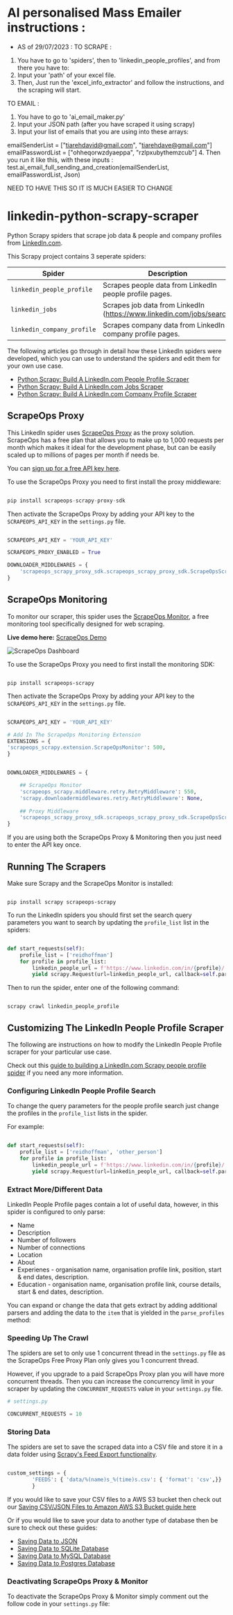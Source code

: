 # AI personalised Mass Emailer instructions : 
- AS of 29/07/2023 : 
TO SCRAPE : 
1. You have to go to 'spiders', then to 'linkedin_people_profiles', and from there you have to: 
2. Input your 'path' of your excel file.
3. Then, Just run the 'excel_info_extractor' and follow the instructions, and the scraping will start. 


TO EMAIL : 
1. You have to go to 'ai_email_maker.py'
2. Input your JSON path (after you have scraped it using scrapy)
3. Input your list of emails that you are using into these arrays: 

emailSenderList = ["tiarehdavid@gmail.com", "tiarehdave@gmail.com"] 
emailPasswordList = ["ohheqorwzdyaeppa", "rzlpxubythemzcub"]
4. Then you run it like this, with these inputs : test.ai_email_full_sending_and_creation(emailSenderList, emailPasswordList, Json)


NEED TO HAVE THIS SO IT IS MUCH EASIER TO CHANGE 


# linkedin-python-scrapy-scraper
Python Scrapy spiders that scrape job data & people and company profiles from [LinkedIn.com](https://www.linkedin.com/). 

This Scrapy project contains 3 seperate spiders:

| Spider  |      Description      |
|----------|-------------|
| `linkedin_people_profile` |  Scrapes people data from LinkedIn people profile pages. | 
| `linkedin_jobs` |  Scrapes job data from LinkedIn (https://www.linkedin.com/jobs/search) | 
| `linkedin_company_profile` |  Scrapes company data from LinkedIn company profile pages. | 


The following articles go through in detail how these LinkedIn spiders were developed, which you can use to understand the spiders and edit them for your own use case.

- [Python Scrapy: Build A LinkedIn.com People Profile Scraper](https://scrapeops.io/python-scrapy-playbook/python-scrapy-linkedin-people-scraper/)
- [Python Scrapy: Build A LinkedIn.com Jobs Scraper](https://scrapeops.io/python-scrapy-playbook/python-scrapy-linkedin-jobs-scraper/)
- [Python Scrapy: Build A LinkedIn.com Company Profile Scraper](https://scrapeops.io/python-scrapy-playbook/python-scrapy-linkedin-company-scraper/)

## ScrapeOps Proxy
This LinkedIn spider uses [ScrapeOps Proxy](https://scrapeops.io/proxy-aggregator/) as the proxy solution. ScrapeOps has a free plan that allows you to make up to 1,000 requests per month which makes it ideal for the development phase, but can be easily scaled up to millions of pages per month if needs be.

You can [sign up for a free API key here](https://scrapeops.io/app/register/main).

To use the ScrapeOps Proxy you need to first install the proxy middleware:

```python

pip install scrapeops-scrapy-proxy-sdk

```

Then activate the ScrapeOps Proxy by adding your API key to the `SCRAPEOPS_API_KEY` in the ``settings.py`` file.

```python

SCRAPEOPS_API_KEY = 'YOUR_API_KEY'

SCRAPEOPS_PROXY_ENABLED = True

DOWNLOADER_MIDDLEWARES = {
    'scrapeops_scrapy_proxy_sdk.scrapeops_scrapy_proxy_sdk.ScrapeOpsScrapyProxySdk': 725,
}

```


## ScrapeOps Monitoring
To monitor our scraper, this spider uses the [ScrapeOps Monitor](https://scrapeops.io/monitoring-scheduling/), a free monitoring tool specifically designed for web scraping. 

**Live demo here:** [ScrapeOps Demo](https://scrapeops.io/app/login/demo) 

![ScrapeOps Dashboard](https://scrapeops.io/assets/images/scrapeops-promo-286a59166d9f41db1c195f619aa36a06.png)

To use the ScrapeOps Proxy you need to first install the monitoring SDK:

```

pip install scrapeops-scrapy

```


Then activate the ScrapeOps Proxy by adding your API key to the `SCRAPEOPS_API_KEY` in the ``settings.py`` file.

```python

SCRAPEOPS_API_KEY = 'YOUR_API_KEY'

# Add In The ScrapeOps Monitoring Extension
EXTENSIONS = {
'scrapeops_scrapy.extension.ScrapeOpsMonitor': 500, 
}


DOWNLOADER_MIDDLEWARES = {

    ## ScrapeOps Monitor
    'scrapeops_scrapy.middleware.retry.RetryMiddleware': 550,
    'scrapy.downloadermiddlewares.retry.RetryMiddleware': None,
    
    ## Proxy Middleware
    'scrapeops_scrapy_proxy_sdk.scrapeops_scrapy_proxy_sdk.ScrapeOpsScrapyProxySdk': 725,
}

```

If you are using both the ScrapeOps Proxy & Monitoring then you just need to enter the API key once.


## Running The Scrapers
Make sure Scrapy and the ScrapeOps Monitor is installed:

```

pip install scrapy scrapeops-scrapy

```

To run the LinkedIn spiders you should first set the search query parameters you want to search by updating the `profile_list` list in the spiders:

```python

def start_requests(self):
    profile_list = ['reidhoffman']
    for profile in profile_list:
        linkedin_people_url = f'https://www.linkedin.com/in/{profile}/' 
        yield scrapy.Request(url=linkedin_people_url, callback=self.parse_profile, meta={'profile': profile, 'linkedin_url': linkedin_people_url})


```

Then to run the spider, enter one of the following command:

```

scrapy crawl linkedin_people_profile

```


## Customizing The LinkedIn People Profile Scraper
The following are instructions on how to modify the LinkedIn People Profile scraper for your particular use case.

Check out this [guide to building a LinkedIn.com Scrapy people profile spider](https://scrapeops.io/python-scrapy-playbook/python-scrapy-linkedin-people-scraper//) if you need any more information.

### Configuring LinkedIn People Profile Search
To change the query parameters for the people profile search just change the profiles in the `profile_list` lists in the spider.

For example:

```python

def start_requests(self):
    profile_list = ['reidhoffman', 'other_person']
    for profile in profile_list:
        linkedin_people_url = f'https://www.linkedin.com/in/{profile}/' 
        yield scrapy.Request(url=linkedin_people_url, callback=self.parse_profile, meta={'profile': profile, 'linkedin_url': linkedin_people_url})

```

### Extract More/Different Data
LinkedIn People Profile pages contain a lot of useful data, however, in this spider is configured to only parse:

- Name
- Description
- Number of followers
- Number of connections
- Location
- About
- Experienes - organisation name, organisation profile link, position, start & end dates, description.
- Education - organisation name, organisation profile link, course details, start & end dates, description.

You can expand or change the data that gets extract by adding additional parsers and adding the data to the `item` that is yielded in the `parse_profiles` method:


### Speeding Up The Crawl
The spiders are set to only use 1 concurrent thread in the ``settings.py`` file as the ScrapeOps Free Proxy Plan only gives you 1 concurrent thread.

However, if you upgrade to a paid ScrapeOps Proxy plan you will have more concurrent threads. Then you can increase the concurrency limit in your scraper by updating the `CONCURRENT_REQUESTS` value in your ``settings.py`` file.

```python
# settings.py

CONCURRENT_REQUESTS = 10

```

### Storing Data
The spiders are set to save the scraped data into a CSV file and store it in a data folder using [Scrapy's Feed Export functionality](https://docs.scrapy.org/en/latest/topics/feed-exports.html).

```python

custom_settings = {
        'FEEDS': { 'data/%(name)s_%(time)s.csv': { 'format': 'csv',}}
        }

```

If you would like to save your CSV files to a AWS S3 bucket then check out our [Saving CSV/JSON Files to Amazon AWS S3 Bucket guide here](https://scrapeops.io//python-scrapy-playbook/scrapy-save-aws-s3)

Or if you would like to save your data to another type of database then be sure to check out these guides:

- [Saving Data to JSON](https://scrapeops.io/python-scrapy-playbook/scrapy-save-json-files)
- [Saving Data to SQLite Database](https://scrapeops.io/python-scrapy-playbook/scrapy-save-data-sqlite)
- [Saving Data to MySQL Database](https://scrapeops.io/python-scrapy-playbook/scrapy-save-data-mysql)
- [Saving Data to Postgres Database](https://scrapeops.io/python-scrapy-playbook/scrapy-save-data-postgres)

### Deactivating ScrapeOps Proxy & Monitor
To deactivate the ScrapeOps Proxy & Monitor simply comment out the follow code in your `settings.py` file:



```

